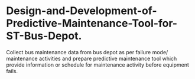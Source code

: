 # Design-and-Development-of-Predictive-Maintenance-Tool-for-ST-Bus-Depot.
Collect bus maintenance data from bus depot as per failure mode/ maintenance activities and prepare predictive maintenance tool which provide information or schedule for maintenance activity before equipment fails.

